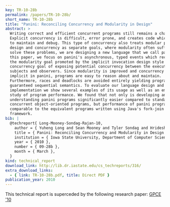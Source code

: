 ```yaml
---
key: TR-10-28b
permalink: /papers/TR-10-28b/
short_name: TR-10-28b
title: "Panini: Reconciling Concurrency and Modularity in Design"
abstract: >
  Writing correct and efficient concurrent programs still remains a challenge.
  Explicit concurrency is difficult, error prone, and creates code which is hard
  to maintain and debug. This type of concurrency also treats modular program
  design and concurrency as separate goals, where modularity often suffers. To
  solve these problems, we are designing a new language that we call panini. In
  this paper, we focus on panini's asynchronous, typed events which reconcile
  the modularity goal promoted by the implicit invocation design style with the
  concurrency goal of exposing potential concurrency between the execution of
  subjects and observers. Since modularity is improved and concurrency is
  implicit in panini, programs are easy to reason about and maintain.
  Furthermore, races and deadlocks are avoided entirely yielding programs with a
  guaranteed sequential semantics. To evaluate our language design and
  implementation we show several examples of its usage as well as an empirical
  study of program performance. We found that not only is developing and
  understanding panini programs significantly easier compared to standard
  concurrent object-oriented programs, but performance of panini programs is
  comparable to the equivalent programs written using Java's fork-join
  framework.
bib: |
  @techreport{ Long-Mooney-Sondag-Rajan-10,
    author = { Yuheng Long and Sean Mooney and Tyler Sondag and Hridesh Rajan },
    title = { Panini: Reconciling Concurrency and Modularity in Design },
    institution = { Iowa State University, Department of Computer Science },
    year = { 2010 },
    number = { 09-28b },
    month = { March },
  }
kind: technical_report
download_link: http://lib.dr.iastate.edu/cs_techreports/316/
extra_download_links:
  - { link: TR-10-28b.pdf, title: Direct PDF }
publication_year: 2010
---
```


This technical report is superceded by the following research paper:
[GPCE '10](/papers/GPCE-10)
